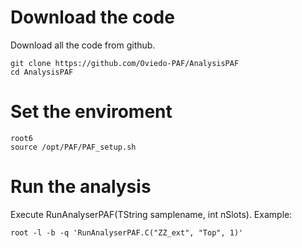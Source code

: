 Download the code
====

Download all the code from github.

    git clone https://github.com/Oviedo-PAF/AnalysisPAF
    cd AnalysisPAF





Set the enviroment
====

    root6
    source /opt/PAF/PAF_setup.sh


Run the analysis
====

Execute RunAnalyserPAF(TString samplename, int nSlots). Example: 

    root -l -b -q 'RunAnalyserPAF.C("ZZ_ext", "Top", 1)'

